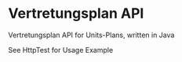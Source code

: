 # Vertretungsplan API
Vertretungsplan API for Units-Plans, written in Java

See HttpTest for Usage Example
